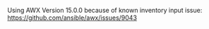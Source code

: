 Using AWX Version 15.0.0 because of known inventory input issue: https://github.com/ansible/awx/issues/9043
